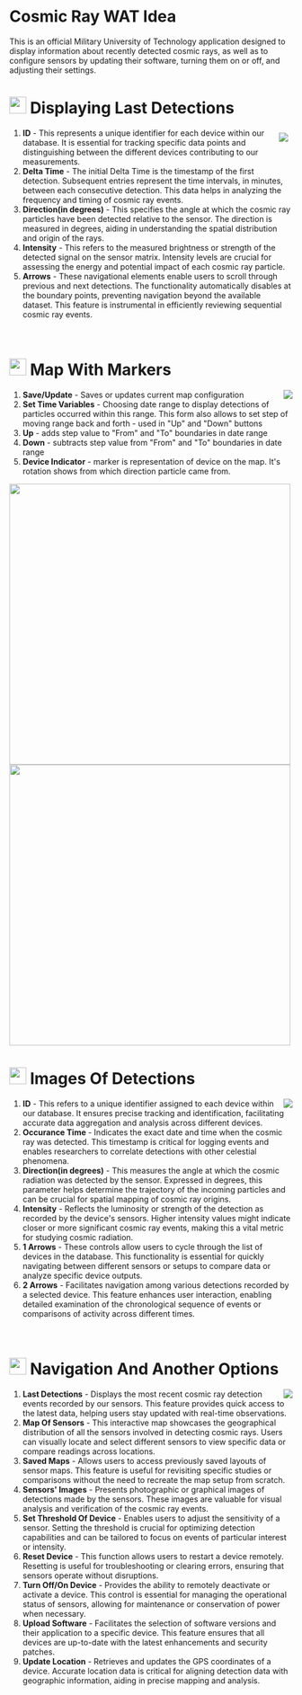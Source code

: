 # Cosmic Ray WAT Idea
This is an official Military University of Technology application designed to display information about recently detected cosmic rays, as well as to configure sensors by updating their software, turning them on or off, and adjusting their settings.

# <img src="https://icons.veryicon.com/png/o/education-technology/technology-big-data-visualization/network-detection.png" width="30" height="30"> Displaying Last Detections

<img align="right" src="https://github.com/user-attachments/assets/82f9eab8-4cfe-4a93-8a24-7345f3b18b6e" style="margin: 8px;">

1. **ID** - This represents a unique identifier for each device within our database. It is essential for tracking specific data points and distinguishing between the different devices contributing to our measurements.
2. **Delta Time** - The initial Delta Time is the timestamp of the first detection. Subsequent entries represent the time intervals, in minutes, between each consecutive detection. This data helps in analyzing the frequency and timing of cosmic ray events.
3. **Direction(in degrees)** - This specifies the angle at which the cosmic ray particles have been detected relative to the sensor. The direction is measured in degrees, aiding in understanding the spatial distribution and origin of the rays.
4. **Intensity** - This refers to the measured brightness or strength of the detected signal on the sensor matrix. Intensity levels are crucial for assessing the energy and potential impact of each cosmic ray particle.
5. **Arrows** - These navigational elements enable users to scroll through previous and next detections. The functionality automatically disables at the boundary points, preventing navigation beyond the available dataset. This feature is instrumental in efficiently reviewing sequential cosmic ray events.
<br clear="right"/>

# <img src="https://cdn-icons-png.freepik.com/512/7555/7555805.png" width="30" height="30"> Map With Markers
<img align="right" src="https://github.com/user-attachments/assets/ca0e6268-8bcc-4288-89ef-1f8d5263a3da">

1. **Save/Update** - Saves or updates current map configuration
2. **Set Time Variables** - Choosing date range to display detections of particles occurred within this range. This form also allows to set step of moving range back and forth - used in "Up" and "Down" buttons
3. **Up** - adds step value to "From" and "To" boundaries in date range
4. **Down** - subtracts step value from "From" and "To" boundaries in date range
5. **Device Indicator** - marker is representation of device on the map. It's rotation shows from which direction particle came from.


<img src="https://github.com/user-attachments/assets/45a8aa73-f5d1-469e-88ec-0e62662cadc2" height="500">
<img src="https://github.com/user-attachments/assets/f6dbb504-a64a-4b6f-92fb-4aafc69b6770" height="500">

<br clear="right"/>

# <img src="https://cdn-icons-png.freepik.com/256/8479/8479052.png?semt=ais_hybrid" width="30" height="30"> Images Of Detections
<img align="right" src="https://github.com/user-attachments/assets/05c3312a-3814-4717-bf7a-8724b05e3b25">

1. **ID** - This refers to a unique identifier assigned to each device within our database. It ensures precise tracking and identification, facilitating accurate data aggregation and analysis across different devices.
2. **Occurance Time** - Indicates the exact date and time when the cosmic ray was detected. This timestamp is critical for logging events and enables researchers to correlate detections with other celestial phenomena.
3. **Direction(in degrees)** - This measures the angle at which the cosmic radiation was detected by the sensor. Expressed in degrees, this parameter helps determine the trajectory of the incoming particles and can be crucial for spatial mapping of cosmic ray origins.
4. **Intensity** - Reflects the luminosity or strength of the detection as recorded by the device's sensors. Higher intensity values might indicate closer or more significant cosmic ray events, making this a vital metric for studying cosmic radiation.
5. **1 Arrows** - These controls allow users to cycle through the list of devices in the database. This functionality is essential for quickly navigating between different sensors or setups to compare data or analyze specific device outputs.
6. **2 Arrows** - Facilitates navigation among various detections recorded by a selected device. This feature enhances user interaction, enabling detailed examination of the chronological sequence of events or comparisons of activity across different times.

<br clear="right"/>

# <img src="https://png.pngtree.com/png-vector/20230822/ourmid/pngtree-app-drawer-icon-vector-template-design-download-png-image_6852897.png" width="30" height="30"> Navigation And Another Options
<img align="right" src="https://github.com/user-attachments/assets/1b76304a-3611-40fd-9f19-307510d176a0">

1. **Last Detections** - Displays the most recent cosmic ray detection events recorded by our sensors. This feature provides quick access to the latest data, helping users stay updated with real-time observations.
2. **Map Of Sensors** - This interactive map showcases the geographical distribution of all the sensors involved in detecting cosmic rays. Users can visually locate and select different sensors to view specific data or compare readings across locations.
3. **Saved Maps** - Allows users to access previously saved layouts of sensor maps. This feature is useful for revisiting specific studies or comparisons without the need to recreate the map setup from scratch.
4. **Sensors' Images** - Presents photographic or graphical images of detections made by the sensors. These images are valuable for visual analysis and verification of the cosmic ray events.
5. **Set Threshold Of Device** - Enables users to adjust the sensitivity of a sensor. Setting the threshold is crucial for optimizing detection capabilities and can be tailored to focus on events of particular interest or intensity.
6. **Reset Device** - This function allows users to restart a device remotely. Resetting is useful for troubleshooting or clearing errors, ensuring that sensors operate without disruptions.
7. **Turn Off/On Device** - Provides the ability to remotely deactivate or activate a device. This control is essential for managing the operational status of sensors, allowing for maintenance or conservation of power when necessary.
8. **Upload Software** - Facilitates the selection of software versions and their application to a specific device. This feature ensures that all devices are up-to-date with the latest enhancements and security patches.
9. **Update Location** - Retrieves and updates the GPS coordinates of a device. Accurate location data is critical for aligning detection data with geographic information, aiding in precise mapping and analysis.

<br clear="right"/>
